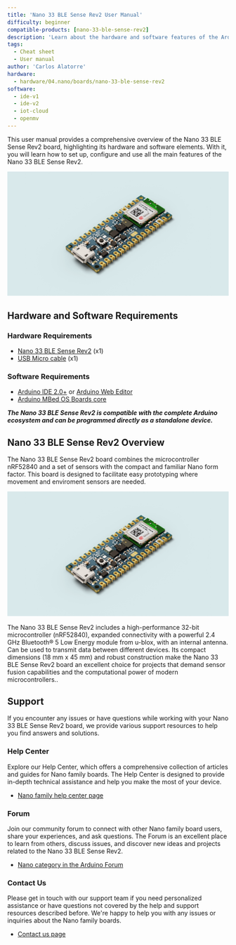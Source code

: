 ```yaml
---
title: 'Nano 33 BLE Sense Rev2 User Manual'
difficulty: beginner
compatible-products: [nano-33-ble-sense-rev2]
description: 'Learn about the hardware and software features of the Arduino® Nano 33 BLE Sense Rev2 board.'
tags:
  - Cheat sheet
  - User manual
author: 'Carlos Alatorre'
hardware:
  - hardware/04.nano/boards/nano-33-ble-sense-rev2
software:
  - ide-v1
  - ide-v2
  - iot-cloud
  - openmv
---
```


This user manual provides a comprehensive overview of the Nano 33 BLE Sense Rev2 board, highlighting its hardware and software elements. With it, you will learn how to set up, configure and use all the main features of the Nano 33 BLE Sense Rev2.

![ ](assets/Nano33_ble_sense_rev2.png)

## Hardware and Software Requirements

### Hardware Requirements

- [Nano 33 BLE Sense Rev2](https://store.arduino.cc/products/nano-33-ble-sense-rev2-with-headers) (x1)
- [USB Micro cable](https://store.arduino.cc/products/usb-2-0-cable-type-a-micro) (x1)

### Software Requirements

- [Arduino IDE 2.0+](https://www.arduino.cc/en/software) or [Arduino Web Editor](https://create.arduino.cc/editor)
- [Arduino MBed OS Boards core](https://github.com/arduino/ArduinoCore-mbed)

***The Nano 33 BLE Sense Rev2 is compatible with the complete Arduino ecosystem and can be programmed directly as a standalone device.***

## Nano 33 BLE Sense Rev2 Overview

The Nano 33 BLE Sense Rev2 board combines the microcontroller nRF52840 and a set of sensors with the compact and familiar Nano form factor. This board is designed to facilitate easy prototyping where movement and enviroment sensors are needed.

![ ](assets/Nano33_ble_sense_rev2.png)

The Nano 33 BLE Sense Rev2 includes a high-performance 32-bit microcontroller (nRF52840), expanded connectivity with a powerful 2.4 GHz Bluetooth® 5 Low Energy module from u-blox, with an internal antenna. Can be used to transmit data between different devices. Its compact dimensions (18 mm x 45 mm) and robust construction make the Nano 33 BLE Sense Rev2 board an excellent choice for projects that demand sensor fusion capabilities and the computational power of modern microcontrollers..

## Support

If you encounter any issues or have questions while working with your Nano 33 BLE Sense Rev2 board, we provide various support resources to help you find answers and solutions.

### Help Center

Explore our Help Center, which offers a comprehensive collection of articles and guides for Nano family boards. The Help Center is designed to provide in-depth technical assistance and help you make the most of your device.

- [Nano family help center page](https://support.arduino.cc/hc/en-us/sections/360004605400-Nano-Family)

### Forum

Join our community forum to connect with other Nano family board users, share your experiences, and ask questions. The Forum is an excellent place to learn from others, discuss issues, and discover new ideas and projects related to the Nano 33 BLE Sense Rev2.

- [Nano category in the Arduino Forum](https://forum.arduino.cc/c/official-hardware/nano-family/87)

### Contact Us

Please get in touch with our support team if you need personalized assistance or have questions not covered by the help and support resources described before. We're happy to help you with any issues or inquiries about the Nano family boards.

- [Contact us page](https://www.arduino.cc/en/contact-us/)